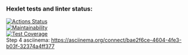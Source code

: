 ### Hexlet tests and linter status:
[![Actions Status](https://github.com/aydaver/frontend-project-46/actions/workflows/hexlet-check.yml/badge.svg)](https://github.com/aydaver/frontend-project-46/actions)   
[![Maintainability](https://api.codeclimate.com/v1/badges/47343e602de9b99b4f4f/maintainability)](https://codeclimate.com/github/aydaver/frontend-project-46/maintainability)   
[![Test Coverage](https://api.codeclimate.com/v1/badges/47343e602de9b99b4f4f/test_coverage)](https://codeclimate.com/github/aydaver/frontend-project-46/test_coverage)   
Step 4 asciinema: https://asciinema.org/connect/bae2f6ce-4604-4fe3-b03f-32374a4ff377